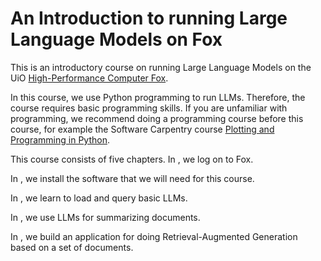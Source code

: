 # An Introduction to running Large Language Models on Fox

This is an introductory course on running Large Language Models on the 
UiO [High-Performance Computer Fox](https://www.uio.no/english/services/it/research/hpc/fox/).

In this course, we use Python programming to run LLMs.
Therefore, the course requires basic programming skills.
If you are unfamiliar with programming, we recommend doing a programming course before this course, for example the Software Carpentry course
[Plotting and Programming in Python](https://swcarpentry.github.io/python-novice-gapminder/).

This course consists of five chapters.
In [](0_login), we log on to Fox.

In [](1_installing), we install the software that we will need for this course.

In [](2_chatbot), we learn to load and query basic LLMs.

In [](3_summarizing), we use LLMs for summarizing documents.

In [](4_RAG), we build an application for doing Retrieval-Augmented Generation based on a set of documents.

